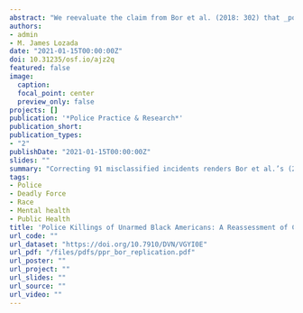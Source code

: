 ```yaml
---
abstract: "We reevaluate the claim from Bor et al. (2018: 302) that _police killings of unarmed black Americans have effects on mental health among black American adults in the general population._ The Mapping Police Violence data used by the authors misclassified 91 incidents involving black decedents who were either (1) not killed by police officers in the line of duty or (2) armed when killed. Correctly recoding these incidents decreased in magnitude all of the reported coefficients, and, more importantly, eliminated the reported statistically significant effect of exposure to police killings of unarmed black individuals on the mental health of black Americans in the general population. We caution researchers to vet carefully crowdsourced data that tracks police behaviors and warn against reducing these complex incidents to overly simplistic armed/unarmed dichotomies."
authors:
- admin
- M. James Lozada
date: "2021-01-15T00:00:00Z"
doi: 10.31235/osf.io/ajz2q
featured: false
image:
  caption: 
  focal_point: center
  preview_only: false
projects: []
publication: '*Police Practice & Research*'
publication_short:
publication_types:
- "2"
publishDate: "2021-01-15T00:00:00Z"
slides: ""
summary: "Correcting 91 misclassified incidents renders Bor et al.’s (2018) key finding non-significant."
tags:
- Police
- Deadly Force
- Race
- Mental health
- Public Health
title: 'Police Killings of Unarmed Black Americans: A Reassessment of Community Mental Health Spillover Effects'
url_code: ""
url_dataset: "https://doi.org/10.7910/DVN/VGYI0E"
url_pdf: "/files/pdfs/ppr_bor_replication.pdf"
url_poster: ""
url_project: ""
url_slides: ""
url_source: ""
url_video: ""
---
```




